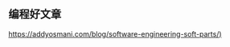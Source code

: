 ## 编程好文章

[https://addyosmani.com/blog/software-engineering-soft-parts/)](https://addyosmani.com/blog/software-engineering-soft-parts/)

